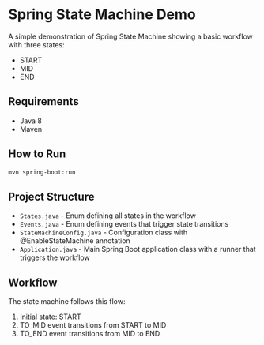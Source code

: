 # Spring State Machine Demo

A simple demonstration of Spring State Machine showing a basic workflow with three states:

- START
- MID
- END

## Requirements

- Java 8
- Maven

## How to Run

```bash
mvn spring-boot:run
```

## Project Structure

- `States.java` - Enum defining all states in the workflow
- `Events.java` - Enum defining events that trigger state transitions
- `StateMachineConfig.java` - Configuration class with @EnableStateMachine annotation
- `Application.java` - Main Spring Boot application class with a runner that triggers the workflow

## Workflow

The state machine follows this flow:

1. Initial state: START
2. TO_MID event transitions from START to MID
3. TO_END event transitions from MID to END
